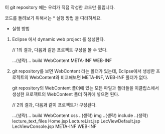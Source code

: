 이 git repository 에는
우리가 직접 작성한 코드만 올립니다.

코드를 돌려보기 위해서는 * 실행 방법 을 따라하세요.


* 실행 방법

1. Eclipse 에서 dynamic web project 를 생성한다.

   // 1의 결과, 다음과 같은 프로젝트 구성을 볼 수 있다.

   ...(생략)...
   build
   WebContent
	META-INF
	WEB-INF

2. git repository를 보면 WebContent 라는 폴더가 있는데,
   Eclipse에서 생성한 프로젝트의 WebContent와 비교해보면
   META-INF, WEB-INF 폴더가 없다.

   git repository의 WebContent 폴더에 있는 모든 파일과 폴더들을
   이클립스에서 생성한 프로젝트의 WebContent 폴더 하위에 넣으면 된다.

   // 2의 결과, 다음과 같이 프로젝트가 구성된다.
   
   ...(생략)...
   build
   WebContent
	css
		..(생략)
	img
		..(생략)
	include
		..(생략)
	lecture_text_files
	Home.jsp
	LectureList.jsp
	LecViewDefault.jsp
	LecViewConsole.jsp
	META-INF
	WEB-INF